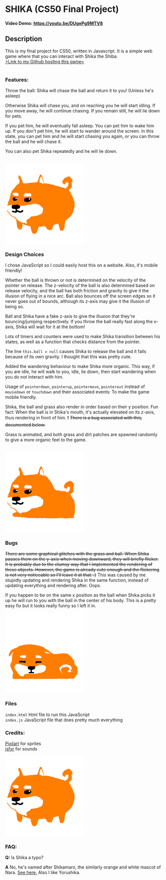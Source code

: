 # SHIKA (CS50 Final Project)
#### Video Demo: https://youtu.be/DUgePg9MTV8

## Description
This is my final project for CS50, written in Javascript. It is a simple web game where that you can interact with Shika the Shiba.
<br>
[>Link to my Github hosting this game<](https://chewychair.github.io/game/shiba/index.html)
<br>
<br>

### Features:
Throw the ball: Shika will chase the ball and return it to you! (Unless he's asleep)

Otherwise Shika will chase you, and on reaching you he will start idling. If you move away, he will continue chasing. If you remain still, he will lie down for pets.

If you pet him, he will eventually fall asleep. You can pet him to wake him up.
If you don't pet him, he will start to wander around the screen. In this state, you can pet him and he will start chasing you again, or you can throw the ball and he will chase it.

You can also pet Shika repeatedly and he will lie down.
<br>
<br>


![image](readme/shibachase.gif)



### Design Choices
I chose JavaScript so I could easily host this on a website. Also, it's mobile friendly!

Whether the ball is thrown or not is determined on the velocity of the pointer on release. The z-velocity of the ball is also determined based on release velocity, and the ball has both friction and gravity to give it the illusion of flying in a nice arc. Ball also bounces off the screen edges so it never goes out of bounds, although its z-axis may give it the illusion of being so.

Ball and Shika have a fake z-axis to give the illusion that they're bouncing/jumping respectively. If you throw the ball really fast along the x-axis, Shika will wait for it at the bottom!

Lots of timers and counters were used to make Shika transition between his states, as well as a function that checks distance from the pointer.

The line `this.ball = null` causes Shika to release the ball and it falls because of its own gravity. I thought that this was pretty cute.

Added the wandering behaviour to make Shika more organic. This way, if you are idle, he will walk to you, idle, lie down, then start wandering when you do not interact with him.

Usage of `pointerdown`, `pointerup`, `pointermove`, `pointerout` instead of `mousedown` or `touchdown` and their associated events: To make the game mobile friendly.

Shika, the ball and grass also render in order based on their y position. Fun fact: When the ball is in Shika's mouth, it's actually elevated on its z-axis, thus rendering in front of him. :exclamation: ~~There is a bug associated with this, documented below.~~

Grass is animated, and both grass and dirt patches are spawned randomly to give a more organic feel to the game.
<br>
<br>

![image](readme/shibalie.gif)

### Bugs
~~There are some graphical glitches with the grass and ball. When Shika passes them on the y-axis when moving downward, they will briefly flicker. It is probably due to the clumsy way that I implemented the rendering of these objects. However, the game is already cute enough and the flickering is not very noticeable so I'll leave it at that. :)~~ This was caused by me stupidly updating and rendering Shika in the same function, instead of updating everything and rendering after. Oops.

If you happen to be on the same x position as the ball when Shika picks it up he will run to you with the ball in the center of his body. This is a pretty easy fix but it looks really funny so I left it in.

![image](readme/shibasleep.gif)

### Files
`index.html` html file to run this JavaScript <br>
`index.js` JavaScript file that does pretty much everything

### Credits:
[Pixilart](https://www.pixilart.com) for sprites
<br>
[jsfxr](https://sfxr.me/) for sounds 

![image](readme/shibaidle.gif) 

### FAQ:
**Q:** Is Shika a typo?

**A** No, he's named after Shikamaro, the similarly orange and white mascot of Nara. [See here.](https://narashikanko.or.jp/en/feature/deer/) Also I like Yorushika.



